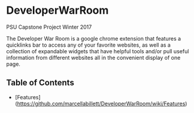 # DeveloperWarRoom
PSU Capstone Project Winter 2017


The Developer War Room is a google chrome extension that features a quicklinks bar to access any of your favorite websites, as well as a collection of expandable widgets that have helpful tools and/or pull useful information from different websites all in the convenient display of one page. 


## Table of Contents

* [Features] (https://github.com/marcellabillett/DeveloperWarRoom/wiki/Features)
